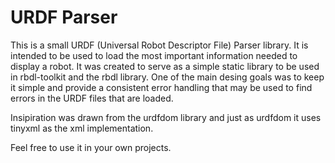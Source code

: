 URDF Parser
===========

This is a small URDF (Universal Robot Descriptor File) Parser library. It is intended to be
used to load the most important information needed to display a robot. It was created to
serve as a simple static library to be used in rbdl-toolkit and the rbdl library. One of the main desing goals was to keep it simple and provide a consistent error handling that may be
used to find errors in the URDF files that are loaded.

Insipiration was drawn from the urdfdom library and just as urdfdom it uses tinyxml as
the xml implementation.

Feel free to use it in your own projects.

